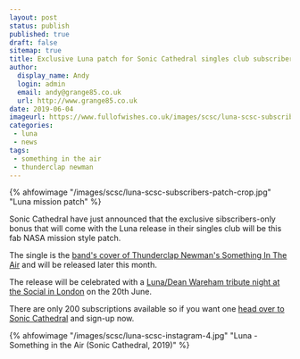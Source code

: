 ```yaml
---
layout: post
status: publish
published: true
draft: false
sitemap: true
title: Exclusive Luna patch for Sonic Cathedral singles club subscribers
author:
  display_name: Andy
  login: admin
  email: andy@grange85.co.uk
  url: http://www.grange85.co.uk
date: 2019-06-04
imageurl: https://www.fullofwishes.co.uk/images/scsc/luna-scsc-subscribers-patch-crop.jpg
categories:
 - luna
 - news
tags:
 - something in the air
 - thunderclap newman
---
```

{% ahfowimage "/images/scsc/luna-scsc-subscribers-patch-crop.jpg" "Luna mission patch" %}

Sonic Cathedral have just announced that the exclusive sibscribers-only bonus that will come with the Luna release in their singles club will be this fab NASA mission style patch.

The single is the [band's cover of Thunderclap Newman's Something In The Air](/2019/05/16/new-luna-single-sonic-cathedral-singles-club/) and will be released later this month.

The release will be celebrated with a [Luna/Dean Wareham tribute night at the Social in London](/2019/05/21/luna-dean-wareham-tribute-night-in-london/) on the 20th June. 

There are only 200 subscriptions available so if you want one [head over to Sonic Cathedral](http://www.soniccathedral.co.uk/singlesclub/) and sign-up now.

{% ahfowimage "/images/scsc/luna-scsc-instagram-4.jpg" "Luna - Something in the Air (Sonic Cathedral, 2019)" %}



